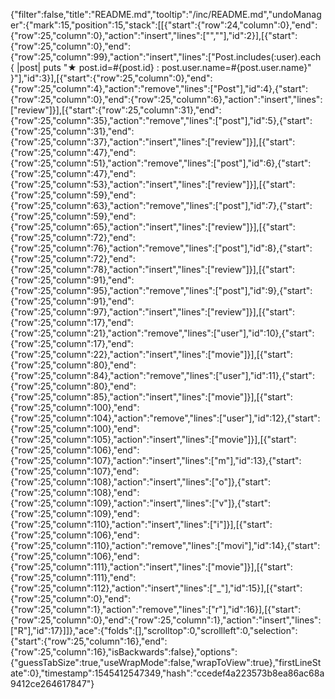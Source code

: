 {"filter":false,"title":"README.md","tooltip":"/inc/README.md","undoManager":{"mark":15,"position":15,"stack":[[{"start":{"row":24,"column":0},"end":{"row":25,"column":0},"action":"insert","lines":["",""],"id":2}],[{"start":{"row":25,"column":0},"end":{"row":25,"column":99},"action":"insert","lines":["Post.includes(:user).each { |post| puts \"★ post.id=#{post.id} : post.user.name=#{post.user.name}\" }"],"id":3}],[{"start":{"row":25,"column":0},"end":{"row":25,"column":4},"action":"remove","lines":["Post"],"id":4},{"start":{"row":25,"column":0},"end":{"row":25,"column":6},"action":"insert","lines":["review"]}],[{"start":{"row":25,"column":31},"end":{"row":25,"column":35},"action":"remove","lines":["post"],"id":5},{"start":{"row":25,"column":31},"end":{"row":25,"column":37},"action":"insert","lines":["review"]}],[{"start":{"row":25,"column":47},"end":{"row":25,"column":51},"action":"remove","lines":["post"],"id":6},{"start":{"row":25,"column":47},"end":{"row":25,"column":53},"action":"insert","lines":["review"]}],[{"start":{"row":25,"column":59},"end":{"row":25,"column":63},"action":"remove","lines":["post"],"id":7},{"start":{"row":25,"column":59},"end":{"row":25,"column":65},"action":"insert","lines":["review"]}],[{"start":{"row":25,"column":72},"end":{"row":25,"column":76},"action":"remove","lines":["post"],"id":8},{"start":{"row":25,"column":72},"end":{"row":25,"column":78},"action":"insert","lines":["review"]}],[{"start":{"row":25,"column":91},"end":{"row":25,"column":95},"action":"remove","lines":["post"],"id":9},{"start":{"row":25,"column":91},"end":{"row":25,"column":97},"action":"insert","lines":["review"]}],[{"start":{"row":25,"column":17},"end":{"row":25,"column":21},"action":"remove","lines":["user"],"id":10},{"start":{"row":25,"column":17},"end":{"row":25,"column":22},"action":"insert","lines":["movie"]}],[{"start":{"row":25,"column":80},"end":{"row":25,"column":84},"action":"remove","lines":["user"],"id":11},{"start":{"row":25,"column":80},"end":{"row":25,"column":85},"action":"insert","lines":["movie"]}],[{"start":{"row":25,"column":100},"end":{"row":25,"column":104},"action":"remove","lines":["user"],"id":12},{"start":{"row":25,"column":100},"end":{"row":25,"column":105},"action":"insert","lines":["movie"]}],[{"start":{"row":25,"column":106},"end":{"row":25,"column":107},"action":"insert","lines":["m"],"id":13},{"start":{"row":25,"column":107},"end":{"row":25,"column":108},"action":"insert","lines":["o"]},{"start":{"row":25,"column":108},"end":{"row":25,"column":109},"action":"insert","lines":["v"]},{"start":{"row":25,"column":109},"end":{"row":25,"column":110},"action":"insert","lines":["i"]}],[{"start":{"row":25,"column":106},"end":{"row":25,"column":110},"action":"remove","lines":["movi"],"id":14},{"start":{"row":25,"column":106},"end":{"row":25,"column":111},"action":"insert","lines":["movie"]}],[{"start":{"row":25,"column":111},"end":{"row":25,"column":112},"action":"insert","lines":["_"],"id":15}],[{"start":{"row":25,"column":0},"end":{"row":25,"column":1},"action":"remove","lines":["r"],"id":16}],[{"start":{"row":25,"column":0},"end":{"row":25,"column":1},"action":"insert","lines":["R"],"id":17}]]},"ace":{"folds":[],"scrolltop":0,"scrollleft":0,"selection":{"start":{"row":25,"column":16},"end":{"row":25,"column":16},"isBackwards":false},"options":{"guessTabSize":true,"useWrapMode":false,"wrapToView":true},"firstLineState":0},"timestamp":1545412547349,"hash":"ccedef4a223573b8ea86ac68a9412ce264617847"}